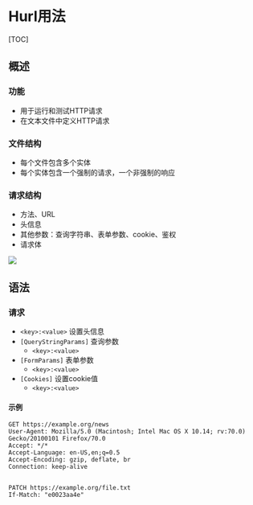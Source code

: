 
# Hurl用法


[TOC]



## 概述

### 功能
* 用于运行和测试HTTP请求
* 在文本文件中定义HTTP请求


### 文件结构
* 每个文件包含多个实体
* 每个实体包含一个强制的请求，一个非强制的响应

### 请求结构
* 方法、URL
* 头信息
* 其他参数：查询字符串、表单参数、cookie、鉴权
* 请求体


![](http://picbed.cc12703.com/20230511141755.png)


## 语法

### 请求
* `<key>:<value>`  设置头信息
* `[QueryStringParams]` 查询参数
    * `<key>:<value>`
* `[FormParams]` 表单参数
    * `<key>:<value>`
* `[Cookies]` 设置cookie值
    * `<key>:<value>`


#### 示例
```
GET https://example.org/news
User-Agent: Mozilla/5.0 (Macintosh; Intel Mac OS X 10.14; rv:70.0) Gecko/20100101 Firefox/70.0
Accept: */*
Accept-Language: en-US,en;q=0.5
Accept-Encoding: gzip, deflate, br
Connection: keep-alive


PATCH https://example.org/file.txt
If-Match: "e0023aa4e"
```

